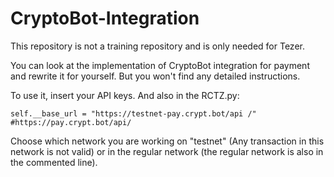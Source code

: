 # CryptoBot-Integration
This repository is not a training repository and is only needed for Tezer.

You can look at the implementation of CryptoBot integration for payment and rewrite it for yourself. But you won't find any detailed instructions.

To use it, insert your API keys.
And also in the RCTZ.py:

```pythonfile 
self.__base_url = "https://testnet-pay.crypt.bot/api /" #https://pay.crypt.bot/api/
```

Choose which network you are working on "testnet" (Any transaction in this network is not valid) or in the regular network (the regular network is also in the commented line).
